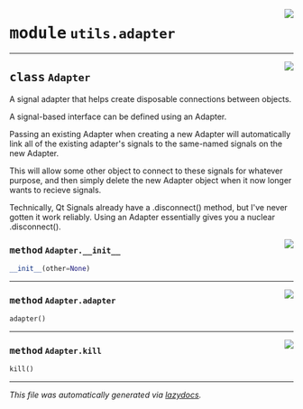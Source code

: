 <!-- markdownlint-disable -->

<a href="https://github.com/qtstrap/qtstrap/blob/master/qtstrap/utils/adapter.py#L0"><img align="right" style="float:right;" src="https://img.shields.io/badge/-source-cccccc?style=flat-square"></a>

# <kbd>module</kbd> `utils.adapter`






---

<a href="https://github.com/qtstrap/qtstrap/blob/master/qtstrap/utils/adapter.py#L10"><img align="right" style="float:right;" src="https://img.shields.io/badge/-source-cccccc?style=flat-square"></a>

## <kbd>class</kbd> `Adapter`
A signal adapter that helps create disposable connections between objects. 

A signal-based interface can be defined using an Adapter. 

Passing an existing Adapter when creating a new Adapter will automatically link all of the existing adapter's signals to the same-named signals on the new Adapter. 

This will allow some other object to connect to these signals for whatever purpose, and then simply delete the new Adapter object when it now longer wants to recieve signals. 

Technically, Qt Signals already have a .disconnect() method, but I've never gotten it work reliably. Using an Adapter essentially gives you a nuclear .disconnect(). 

<a href="https://github.com/qtstrap/qtstrap/blob/master/qtstrap/utils/adapter.py#L25"><img align="right" style="float:right;" src="https://img.shields.io/badge/-source-cccccc?style=flat-square"></a>

### <kbd>method</kbd> `Adapter.__init__`

```python
__init__(other=None)
```








---

<a href="https://github.com/qtstrap/qtstrap/blob/master/qtstrap/utils/adapter.py#L54"><img align="right" style="float:right;" src="https://img.shields.io/badge/-source-cccccc?style=flat-square"></a>

### <kbd>method</kbd> `Adapter.adapter`

```python
adapter()
```





---

<a href="https://github.com/qtstrap/qtstrap/blob/master/qtstrap/utils/adapter.py#L57"><img align="right" style="float:right;" src="https://img.shields.io/badge/-source-cccccc?style=flat-square"></a>

### <kbd>method</kbd> `Adapter.kill`

```python
kill()
```








---

_This file was automatically generated via [lazydocs](https://github.com/ml-tooling/lazydocs)._

